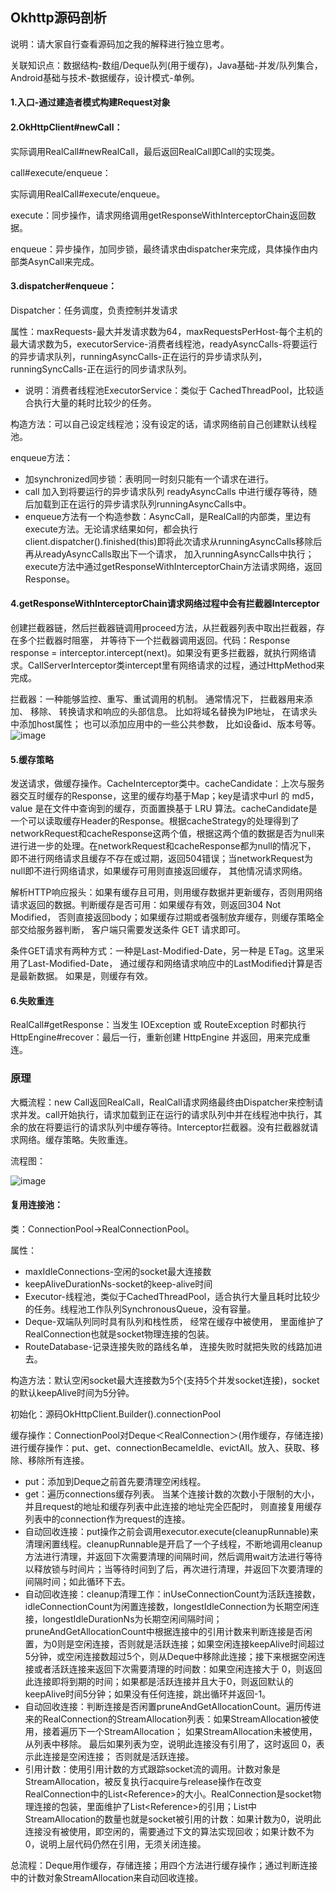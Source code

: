 ## Okhttp源码剖析

说明：请大家自行查看源码加之我的解释进行独立思考。

关联知识点：数据结构-数组/Deque队列(用于缓存)，Java基础-并发/队列集合，Android基础与技术-数据缓存，设计模式-单例。

#### 1.入口-通过建造者模式构建Request对象

#### 2.OkHttpClient#newCall：

实际调用RealCall#newRealCall，最后返回RealCall即Call的实现类。

call#execute/enqueue：

实际调用RealCall#execute/enqueue。

execute：同步操作，请求网络调用getResponseWithInterceptorChain返回数据。

enqueue：异步操作，加同步锁，最终请求由dispatcher来完成，具体操作由内部类AsynCall来完成。

#### 3.dispatcher#enqueue：

Dispatcher：任务调度，负责控制并发请求

属性：maxRequests-最大并发请求数为64，maxRequestsPerHost-每个主机的最大请求数为5，executorService-消费者线程池，readyAsyncCalls-将要运行的异步请求队列，runningAsyncCalls-正在运行的异步请求队列，runningSyncCalls-正在运行的同步请求队列。

- 说明：消费者线程池ExecutorService：类似于 CachedThreadPool，比较适合执行大量的耗时比较少的任务。

构造方法：可以自己设定线程池；没有设定的话，请求网络前自己创建默认线程池。

enqueue方法：

- 加synchronized同步锁：表明同一时刻只能有一个请求在进行。
- call 加入到将要运行的异步请求队列 readyAsyncCalls 中进行缓存等待，随后加载到正在运行的异步请求队列runningAsyncCalls中。
- enqueue方法有一个构造参数：AsyncCall，是RealCall的内部类，里边有execute方法。无论请求结果如何，都会执行client.dispatcher().finished(this)即将此次请求从runningAsyncCalls移除后再从readyAsyncCalls取出下一个请求， 加入runningAsyncCalls中执行；execute方法中通过getResponseWithInterceptorChain方法请求网络，返回Response。

#### 4.getResponseWithInterceptorChain请求网络过程中会有拦截器Interceptor

创建拦截器链，然后拦截器链调用proceed方法，从拦截器列表中取出拦截器，存在多个拦截器时阻塞， 并等待下一个拦截器调用返回。代码：Response response = interceptor.intercept(next)。如果没有更多拦截器，就执行网络请求。CallServerInterceptor类intercept里有网络请求的过程，通过HttpMethod来完成。

拦截器：一种能够监控、重写、重试调用的机制。 通常情况下， 拦截器用来添加、 移除、 转换请求和响应的头部信息。 比如将域名替换为IP地址， 在请求头中添加host属性； 也可以添加应用中的一些公共参数， 比如设备id、版本号等。
![image](https://github.com/2211785113/Blog/blob/master/images/okhttp_in.jpg)

#### 5.缓存策略

发送请求，做缓存操作。CacheInterceptor类中。cacheCandidate：上次与服务器交互时缓存的Response，这里的缓存均基于Map；key是请求中url 的 md5，value 是在文件中查询到的缓存，页面置换基于 LRU 算法。cacheCandidate是一个可以读取缓存Header的Response。根据cacheStrategy的处理得到了networkRequest和cacheResponse这两个值，根据这两个值的数据是否为null来进行进一步的处理。在networkRequest和cacheResponse都为null的情况下， 即不进行网络请求且缓存不存在或过期，返回504错误；当networkRequest为null即不进行网络请求，如果缓存可用则直接返回缓存， 其他情况请求网络。

解析HTTP响应报头：如果有缓存且可用，则用缓存数据并更新缓存，否则用网络请求返回的数据。判断缓存是否可用：如果缓存有效，则返回304 Not Modified， 否则直接返回body；如果缓存过期或者强制放弃缓存，则缓存策略全部交给服务器判断， 客户端只需要发送条件 GET 请求即可。

条件GET请求有两种方式：一种是Last-Modified-Date，另一种是 ETag。这里采用了Last-Modified-Date， 通过缓存和网络请求响应中的LastModified计算是否是最新数据。 如果是，则缓存有效。

#### 6.失败重连

RealCall#getResponse：当发生 IOException 或 RouteException 时都执行HttpEngine#recover：最后一行，重新创建 HttpEngine 并返回，用来完成重连。

### 原理

大概流程：new Call返回RealCall，RealCall请求网络最终由Dispatcher来控制请求并发。call开始执行，请求加载到正在运行的请求队列中并在线程池中执行，其余的放在将要运行的请求队列中缓存等待。Interceptor拦截器。没有拦截器就请求网络。缓存策略。失败重连。

流程图：

![image](https://github.com/2211785113/Blog/blob/master/images/okhttp.jpg)

#### 复用连接池：

类：ConnectionPool->RealConnectionPool。

属性：

- maxIdleConnections-空闲的socket最大连接数
- keepAliveDurationNs-socket的keep-alive时间
- Executor-线程池，类似于CachedThreadPool，适合执行大量且耗时比较少的任务。线程池工作队列SynchronousQueue，没有容量。
- Deque-双端队列同时具有队列和栈性质， 经常在缓存中被使用， 里面维护了RealConnection也就是socket物理连接的包装。
- RouteDatabase-记录连接失败的路线名单， 连接失败时就把失败的线路加进去。

构造方法：默认空闲socket最大连接数为5个(支持5个并发socket连接)，socket的默认keepAlive时间为5分钟。

初始化：源码OkHttpClient.Builder().connectionPool

缓存操作：ConnectionPool对Deque＜RealConnection＞(用作缓存，存储连接)进行缓存操作：put、get、connectionBecameIdle、evictAll。放入、获取、移除、移除所有连接。

- put：添加到Deque之前首先要清理空闲线程。
- get：遍历connections缓存列表。 当某个连接计数的次数小于限制的大小， 并且request的地址和缓存列表中此连接的地址完全匹配时， 则直接复用缓存列表中的connection作为request的连接。
- 自动回收连接：put操作之前会调用executor.execute(cleanupRunnable)来清理闲置线程。cleanupRunnable是开启了一个子线程，不断地调用cleanup方法进行清理，并返回下次需要清理的间隔时间，然后调用wait方法进行等待以释放锁与时间片；当等待时间到了后，再次进行清理，并返回下次要清理的间隔时间；如此循环下去。
- 自动回收连接：cleanup清理工作：inUseConnectionCount为活跃连接数，idleConnectionCount为闲置连接数，longestIdleConnection为长期空闲连接，longestIdleDurationNs为长期空闲间隔时间；pruneAndGetAllocationCount中根据连接中的引用计数来判断连接是否闲置，为0则是空闲连接，否则就是活跃连接；如果空闲连接keepAlive时间超过5分钟，或空闲连接数超过5个，则从Deque中移除此连接；接下来根据空闲连接或者活跃连接来返回下次需要清理的时间数：如果空闲连接大于 0，则返回此连接即将到期的时间；如果都是活跃连接并且大于0，则返回默认的keepAlive时间5分钟；如果没有任何连接，跳出循环并返回-1。
- 自动回收连接：判断连接是否闲置pruneAndGetAllocationCount。遍历传进来的RealConnection的StreamAllocation列表：如果StreamAllocation被使用，接着遍历下一个StreamAllocation； 如果StreamAllocation未被使用，从列表中移除。 最后如果列表为空，说明此连接没有引用了，这时返回 0，表示此连接是空闲连接； 否则就是活跃连接。
- 引用计数：使用引用计数的方式跟踪socket流的调用。计数对象是StreamAllocation，被反复执行acquire与release操作在改变RealConnection中的List<Reference<StreamAllocation>>的大小。RealConnection是socket物理连接的包装，里面维护了List<Reference<StreamAllocation>>的引用；List中StreamAllocation的数量也就是socket被引用的计数：如果计数为0，说明此连接没有被使用，即空闲的，需要通过下文的算法实现回收；如果计数不为0，说明上层代码仍然在引用，无须关闭连接。

总流程：Deque用作缓存，存储连接；用四个方法进行缓存操作；通过判断连接中的计数对象StreamAllocation来自动回收连接。








